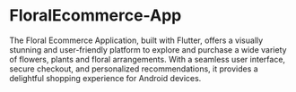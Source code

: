# FloralEcommerce-App
The Floral Ecommerce Application, built with Flutter, offers a visually stunning and user-friendly platform to explore and purchase a wide variety of flowers, plants and floral arrangements. With a seamless user interface, secure checkout, and personalized recommendations, it provides a delightful shopping experience for Android devices.
